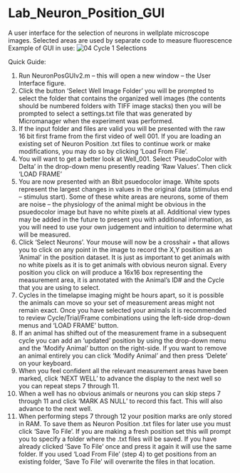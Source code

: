 # Lab_Neuron_Position_GUI
A user interface for the selection of neurons in wellplate microscope images. Selected areas are used by separate code to measure fluorescence
Example of GUI in use:
![04 Cycle 1 Selections](https://user-images.githubusercontent.com/87732400/139340213-a0cfd65c-2c59-4d87-8e28-ee610e1bdd76.png)

Quick Guide:
1)	Run NeuronPosGUIv2.m – this will open a new window – the User Interface figure.
2)	Click the button ‘Select Well Image Folder’ you will be prompted to select the folder that contains the organized well images (the contents should be numbered folders with TIFF image stacks) then you will be prompted to select a settings.txt file that was generated by Micromanager when the experiment was performed.
3)  If the input folder and files are valid you will be presented with the raw 16 bit first frame from the first video of well 001. If you are loading an existing set of Neuron Position .txt files to continue work or make modifications, you may do so by clicking ‘Load From File’.
4)  You will want to get a better look at Well_001. Select ‘PseudoColor with Delta’ in the drop-down menu presently reading ‘Raw Values’. Then click ‘LOAD FRAME’
5)  You are now presented with an 8bit psuedocolor image. White spots represent the largest changes in values in the original data (stimulus end – stimulus start). Some of these white areas are neurons, some of them are noise – the physiology of the animal might be obvious in the psuedocolor image but have no white pixels at all. Additional view types may be added in the future to present you with additional information, as you will need to use your own judgement and intuition to determine what will be measured.
6)  Click ‘Select Neurons’. Your mouse will now be a crosshair + that allows you to click on any point in the image to record the X,Y position as an ‘Animal’ in the position dataset. It is just as important to get animals with no white pixels as it is to get animals with obvious neuron signal. Every position you click on will produce a 16x16 box representing the measurement area, it is annotated with the Animal’s ID# and the Cycle that you are using to select.
7)  Cycles in the timelapse imaging might be hours apart, so it is possible the animals can move so your set of measurement areas might not remain exact. Once you have selected your animals it is recommended to review Cycle/Trial/Frame combinations using the left-side drop-down menus and ‘LOAD FRAME’ button.
8)  If an animal has shifted out of the measurement frame in a subsequent cycle you can add an ‘updated’ position by using the drop-down menu and the ‘Modify Animal’ button on the right-side. If you want to remove an animal entirely you can click ‘Modify Animal’ and then press ‘Delete’ on your keyboard.
9)  When you feel confident all the relevant measurement areas have been marked, click ‘NEXT WELL’ to advance the display to the next well so you can repeat steps 7 through 11.
10)  When a well has no obvious animals or neurons you can skip steps 7 through 11 and click ‘MARK AS NULL’ to record this fact. This will also advance to the next well.
11)  When performing steps 7 through 12 your position marks are only stored in RAM. To save them as Neuron Position .txt files for later use you must click ‘Save To File’. If you are making a fresh position set this will prompt you to specify a folder where the .txt files will be saved. If you have already clicked ‘Save To File’ once and press it again it will use the same folder. If you used ‘Load From File’ (step 4) to get positions from an existing folder, ‘Save To File’ will overwrite the files in that location.
